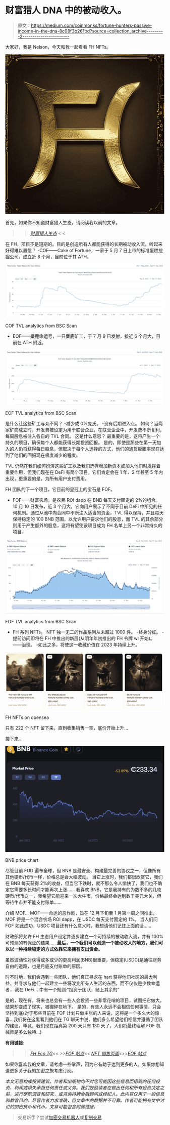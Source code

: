 # 财富猎人 DNA 中的被动收入。

> 原文：<https://medium.com/coinmonks/fortune-hunters-passive-income-in-the-dna-8c08f3b261bd?source=collection_archive---------2----------------------->

大家好，我是 Nelson，今天和我一起看看 FH NFTs。

![](img/ec360a40551b9d32d2c271081c613941.png)

首先，如果你不知道财富猎人生态，请阅读我以前的文章。
> > [*财富猎人生态*](/@Nelson_Crypto_Journey/list/fortune-huntes-ecosystem-ba538a789f96) < <

在 FH，项目不是短期的。目的是创造所有人都能获得的长期被动收入流。听起来好得难以置信？
-COF——Cake of Fortune，一家于 5 月 7 日上市的标准蛋糕挖掘公司，成立近 8 个月，目前位于其 ATH。

![](img/8fc6a104133ffcbf252c3d8748a015c7.png)

COF TVL analytics from BSC Scan

*   EOF——麋鹿命运号，一只麋鹿矿工，于 7 月 9 日发射，接近 6 个月大，目前在 ATH 附近。

![](img/083a304974d21ab31e192757205e03d9.png)

EOF TVL analytics from BSC Scan

是什么让这些矿工与众不同？
-减少或 0%庞氏。
-没有后期进入点。
如何？当两家矿商成立时，开发费被设定为用于联营企业，在联营企业中，开发费不断复利，每周股息被注入各自的 TVL 合同。
这是什么意思？
最重要的是，这将产生一个持久的项目，确保每个人都能获得长期投资回报。
是的，即使是那些在第一天加入的人仍将获得每日股息，但取决于每个人选择的方式，他们的通货膨胀率现在达到了他们的回报现在极度减少的程度。

TVL 仍然在我们如何扮演这些矿工以及我们选择增加新资本或加入他们时发挥着重要作用，但我们现在在 DeFi 有两个项目，它们肯定会在 1 年、2 年甚至 5 年内出现，更重要的是，为所有用户支付费用。

FH 团队的下一个项目，它目前的皇冠上的宝石是 FOF。

*   FOF——财富农场，是农民 ROI dapp 在 BNB 每天支付固定的 2%的组合。
    10 月 10 日发布，近 3 个月大，它向用户展示了不同于目前 DeFi 中所见的任何机制。通过从池中向合同中不断注入适当的资金，TVL 得以保持，并且每天保持稳定的 100 BNB 范围，以允许用户要求他们的股息，而 TVL 的其余部分则用于产生额外的股息，这将有望使该项目成为 FH 名单上另一个非常持久的项目。

![](img/3ab098c51310ade78ecea4423727fae5.png)

FOF TVL analytics from BSC Scan

*   FH 系列 NFTs。
    NFT 独一无二的作品系列从未超过 1000 件。
    -终身分红。
    -提前访问即将在 FH 中推出的新层(从明年年初推出的 FH 令牌 wl 开始)。
    ——治理。
    -如此之多，将使这一收藏价值在 2023 年持续上升。

![](img/c5f8b953f602f6dca441bff1d4612d18.png)

FH NFTs on opensea

只有 222 个 NFT 留下来，直到收集销售一空，底价开始上升…

接下来…

![](img/d53a0d49813bbcf78c0ec957ace7b18d.png)

BNB price chart

尽管目前 FUD 遍布全球，但 BNB 是最安全、构建最完善的协议之一，但像所有其他硬币/代币一样，价格总是会大幅波动。
当它上涨时，我们都很欣赏它，我们在 BNB 每天获得 2%的收益，但当它下跌时，就不那么令人愉快了，我们也不确定它需要多长时间才能再次上涨……
我喜欢 BNB，它是我持有的为数不多的几枚硬币/代币之一，我希望它能迎来一次大牛市，价格最终会达到数千美元大关，但等待牛市并不能支付账单……

介绍 MOF…
MOF——命运的恶作剧，旨在 12 月下旬至 1 月第一周之间推出，MOF 将是一个混合农场 ROI dapp，在 USDC 每天支付固定的 1%。
当人们问 FOF 如此成功，USDC 项目还有什么意义时，我想请他们记住上面的话……

财政部将允许 FH 生态用户设定并逐步建立一个可持续的被动收入流，并有 100%可预测的有保证的结果……**最后，一个我们可以创造一个被动收入的地方，我们可以以一种持续稳定的方式依靠它来拥有支出资金。**

虽然波动性对获得或多或少的更高利润(BNB)很重要，但稳定(USDC)是通往财务自由的道路，也是月底支付账单的原因。

时不时地，我们会遇到一些团队，他们真正寻求在 hart 获得他们社区的最大利益，并寻求与他们一起建立一些将改变所有人生活的东西，而不仅仅是少数幸运者…
我在 DeFi…
中有一个规则:“投资于团队，赌上其余的”

是的，现在有，将来也总会有一些人会投资一些非常花哨的项目，试图把它做大，结果却变成了现实，被碾碎在地下。
是的，有些人永远不会相信任何事情，只会坚持到底(对于那些目前在 FOF 计划只做主张的人来说，这将是一个多么大的惊喜…我们将在这里看到他们在 TG 聊天中说，他们多么希望他们相信并遵循了团队的建议，毕竟，我们现在距离第 200 天只有 130 天了，人们将最终理解 FOF 机械师是多么独特…)

**有用链接**:
>>[*FH Eco TG*](https://t.me/FortuneHunters_Eco_System)<< *>>*[*FOF 站点*](https://farmoffortune.fortunehunters.space/index.html?ref=0x5D9E96068f42943e7e9e6e9468Ff8Bd933d5cf3A)<<
>>[*NFT 销售页面*](https://opensea.io/Fortune-Hunters-Eco-System?tab=created)<>>[*EOF 站点*](https://elkoffortune.fortunehunters.space?ref=0xfc49434836bfe183a0042b097f993fbe2c46275e)

如果你喜欢我的文章，请考虑一些掌声，因为它有助于达到更多的人，如果你想知道更多关于我的加密之旅考虑订阅。

*本文无意构成投资建议。作者和出版物均不对您可能因这些信息而招致的任何投资、利润或损失承担任何责任或义务。我们鼓励读者在做出任何和所有投资决定之前，进行尽职调查和研究，或咨询持牌金融顾问或经纪人。此内容仅用于一般信息和教育目的。尽管作者力求准确，但文章中的数据并不可靠。作者可能拥有文中讨论的加密货币和代币。文章可能包含附属链接。*

> 交易新手？尝试[加密交易机器人](/coinmonks/crypto-trading-bot-c2ffce8acb2a)或[复制交易](/coinmonks/top-10-crypto-copy-trading-platforms-for-beginners-d0c37c7d698c)